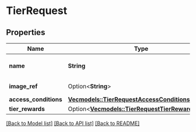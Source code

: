 # TierRequest

## Properties

Name | Type | Description | Notes
------------ | ------------- | ------------- | -------------
**name** | **String** | Name of the tier to be created | 
**image_ref** | Option<**String**> | Image of the tier | [optional]
**access_conditions** | [**Vec<models::TierRequestAccessConditionsInner>**](tierRequest_accessConditions_inner.md) |  | 
**tier_rewards** | Option<[**Vec<models::TierRequestTierRewardsInner>**](tierRequest_tierRewards_inner.md)> |  | [optional]

[[Back to Model list]](../README.md#documentation-for-models) [[Back to API list]](../README.md#documentation-for-api-endpoints) [[Back to README]](../README.md)


